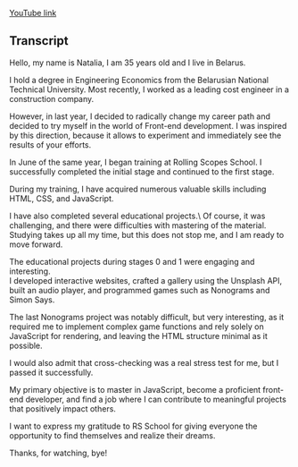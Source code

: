[YouTube link](https://youtu.be/8Wqgl_TvAPw) 

## Transcript

Hello, my name is Natalia, I am 35 years old and I live in Belarus. 

I hold a degree in Engineering Economics from the Belarusian National Technical University. Most recently, I worked as a leading cost engineer in a construction company. 

However, in last year, I decided to radically change my career path and decided to try myself in the world of Front-end development. I was inspired by this direction, because it allows to experiment and immediately see the results of your efforts.

In June of the same year, I began training at Rolling Scopes School. I successfully completed the initial stage and continued to the first stage. 

During my training, I have acquired numerous valuable skills including HTML, CSS, and JavaScript. 

I have also completed several educational projects.\ 
Of course, it was challenging, and there were difficulties with mastering of the material.\
Studying takes up all my time, but this does not stop me, and I am ready to move forward.

The educational projects during stages 0 and 1 were engaging and interesting.\
I developed interactive websites, crafted a gallery using the Unsplash API, built an audio player, and programmed games such as Nonograms and Simon Says. 

The last Nonograms project was notably difficult, but very interesting, as it required me to implement complex game functions and rely solely on JavaScript for rendering, and leaving the HTML structure minimal as it possible.

I would also admit that cross-checking was a real stress test for me, but I passed it successfully.

My primary objective is to master in JavaScript, become a proficient front-end developer, and find a job where I can contribute to meaningful projects that positively impact others.

I want to express my gratitude to RS School for giving everyone the opportunity to find themselves and realize their dreams.

Thanks, for watching, bye!
